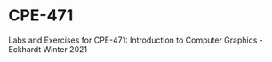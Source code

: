 # CPE-471
Labs and Exercises for CPE-471: Introduction to Computer Graphics - Eckhardt Winter 2021 
